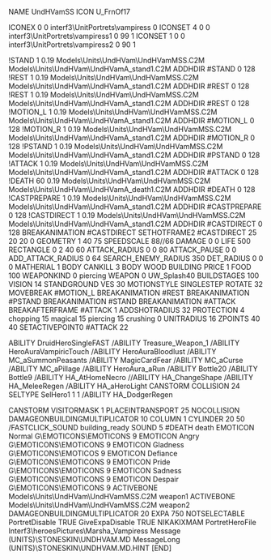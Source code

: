 NAME UndHVamSS
ICON U_FrnOf17

ICONEX 0 0 interf3\UnitPortrets\vampiress 0
ICONSET 4 0 0 interf3\UnitPortrets\vampiress1 0 99 1
ICONSET 1 0 0 interf3\UnitPortrets\vampiress2 0 90 1

!STAND          1 0.19  Models\Units\UndHVam\UndHVamMSS.C2M Models\Units\UndHVam\UndHVamA_stand1.C2M
ADDHDIR #STAND 0 128
!REST           1 0.19  Models\Units\UndHVam\UndHVamMSS.C2M Models\Units\UndHVam\UndHVamA_stand1.C2M
ADDHDIR #REST 0 128
!REST           1 0.19  Models\Units\UndHVam\UndHVamMSS.C2M Models\Units\UndHVam\UndHVamA_stand1.C2M
ADDHDIR #REST 0 128
!MOTION_L       1 0.19  Models\Units\UndHVam\UndHVamMSS.C2M Models\Units\UndHVam\UndHVamA_stand1.C2M
ADDHDIR #MOTION_L 0 128
!MOTION_R      1 0.19  Models\Units\UndHVam\UndHVamMSS.C2M Models\Units\UndHVam\UndHVamA_stand1.C2M
ADDHDIR #MOTION_R 0 128
!PSTAND        1 0.19  Models\Units\UndHVam\UndHVamMSS.C2M Models\Units\UndHVam\UndHVamA_stand1.C2M
ADDHDIR #PSTAND 0 128 
!ATTACK         1 0.19  Models\Units\UndHVam\UndHVamMSS.C2M Models\Units\UndHVam\UndHVamA_stand1.C2M
ADDHDIR #ATTACK 0 128
!DEATH          60 0.19 Models\Units\UndHVam\UndHVamMSS.C2M Models\Units\UndHVam\UndHVamA_death1.C2M
ADDHDIR #DEATH 0 128
!CASTPREPARE   1 0.19  Models\Units\UndHVam\UndHVamMSS.C2M Models\Units\UndHVam\UndHVamA_stand1.C2M
ADDHDIR #CASTPREPARE 0 128
!CASTDIRECT    1 0.19  Models\Units\UndHVam\UndHVamMSS.C2M Models\Units\UndHVam\UndHVamA_stand1.C2M
ADDHDIR #CASTDIRECT 0 128
BREAKANIMATION #CASTDIRECT
SETHOTFRAME2 #CASTDIRECT 25 20 20 0
GEOMETRY 1 40 75
SPEEDSCALE 88//66
DAMAGE   0 0
LIFE     500
RECTANGLE 0 2 40 60
ATTACK_RADIUS 0 0 80
ATTACK_PAUSE 0 0
ADD_ATTACK_RADIUS 0 64
SEARCH_ENEMY_RADIUS 350
DET_RADIUS 0 0 0
MATHERIAL 1 BODY
CANKILL 3 BODY WOOD BUILDING
PRICE 1 FOOD 100
WEAPONKIND 0 piercing
WEAPON 0 UW_Splash40
BUILDSTAGES 100
VISION 14
STANDGROUND
VES 30
MOTIONSTYLE SINGLESTEP
ROTATE 32
MOVEBREAK #MOTION_L
BREAKANIMATION #REST
BREAKANIMATION #PSTAND
BREAKANIMATION #STAND
BREAKANIMATION #ATTACK
BREAKAFTERFRAME #ATTACK 1
ADDSHOTRADIUS 32
PROTECTION 4 chopping 15 magical 15 piercing 15 crushing 0
UNITRADIUS 16
ZPOINTS 40 40
SETACTIVEPOINT0 #ATTACK 22

ABILITY DruidHeroSingleFAST
/ABILITY Treasure_Weapon_1
/ABILITY HeroAuraVampiricTouch
/ABILITY HeroAuraBloodlust
/ABILITY MC_aSummonPeasants
/ABILITY MagicCardFear 
/ABILITY MC_aCurse
/ABILITY MC_aPillage 
/ABILITY HeroAura_aRun
/ABILITY Bottle20
/ABILITY Bottle9
/ABILITY HA_AtHomeNecro
//ABILITY HA_ChangeShape
/ABILITY HA_MeleeRegen
/ABILITY HA_aHeroLight
CANSTORM
COLLISION 24
SELTYPE SelHero1 1 1
/ABILITY HA_DodgerRegen

CANSTORM
VISITORMASK 1
PLACEINTRANSPORT 25
NOCOLLISION
DAMAGEONBUILDINGMULTIPLICATOR 10
COLUMN 1
CYLINDER 20 50
/FASTCLICK_SOUND building_ready
SOUND 5 #DEATH death
EMOTICON Normal G\EMOTICONS\EMOTICONS 9
EMOTICON Angry G\EMOTICONS\EMOTICONS 9
EMOTICON Gladness G\EMOTICONS\EMOTICOS 9
EMOTICON Defiance G\EMOTICONS\EMOTICONS 9
EMOTICON Pride G\EMOTICONS\EMOTICONS 9
EMOTICON Sadness G\EMOTICONS\EMOTICONS 9
EMOTICON Despair G\EMOTICONS\EMOTICONS 9
ACTIVEBONE Models\Units\UndHVam\UndHVamMSS.C2M weapon1
ACTIVEBONE Models\Units\UndHVam\UndHVamMSS.C2M weapon2
DAMAGEONBUILDINGMULTIPLICATOR 20
EXPA 750
NOTSELECTABLE
PortretDisable TRUE
GiveExpaDisable TRUE
NIKAKIXMAM
PortretHeroFile Interf3\heroesPictures\Marsha_Vampiress
Message (UNITS)\STONESKIN\UNDHVAM.MD
MessageLong (UNITS)\STONESKIN\UNDHVAM.MD.HINT
[END]
